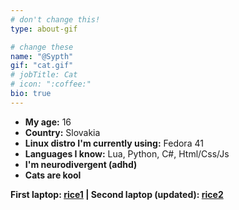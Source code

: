 ```yaml
---
# don't change this!
type: about-gif

# change these
name: "@Sypth"
gif: "cat.gif"
# jobTitle: Cat
# icon: ":coffee:"
bio: true
---
```


- **My age:** 16
- **Country:** Slovakia
- **Linux distro I'm currently using:** Fedora 41
- **Languages I know:** Lua, Python, C#, Html/Css/Js
- **I'm neurodivergent (adhd)**
- **Cats are kool**

**First laptop: [rice1](/rice-video) | Second laptop (updated): [rice2](/rice-video2)**